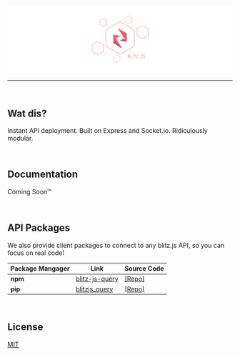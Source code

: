 [![blitz.js](/banner.png)](https://github.com/nexus-devs)

- - - -
<br>

## Wat dis?
Instant API deployment. Built on Express and Socket.io. Ridiculously modular.

<br>

## Documentation
Coming Soon™

<br>

## API Packages
We also provide client packages to connect to any blitz.js API, so you can focus on real code! <br>

| Package Mangager        | Link           | Source Code  |
| ------------- |-------------| -----|
| **npm**       | [blitz-js-query](https://www.npmjs.com/package/blitz-js-query) | [[Repo]](https://github.com/nexus-devs/pip-blitz-query) |
| **pip**       | [blitzjs_query](https://pypi.python.org/pypi?:action=display&name=blitzjs-query)      |  [[Repo]](https://github.com/nexus-devs/npm-blitz-query) |


<br>

## License
[MIT](/LICENSE)
